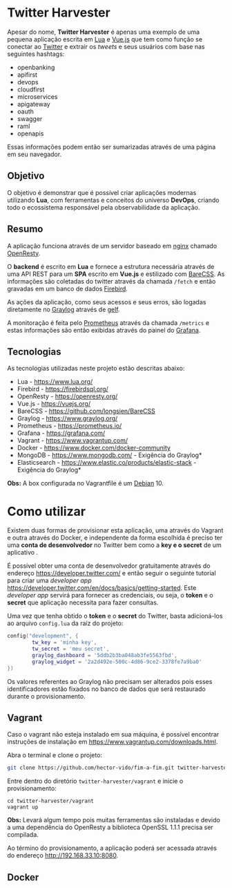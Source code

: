 # Twitter Harvester

Apesar do nome, **Twitter Harvester** é apenas uma exemplo de uma pequena aplicação escrita em [Lua](https://www.lua.org/) e [Vue.js](https://vuejs.org/) que tem como função se conectar ao [Twitter](https://twitter.com/) e extrair os *tweets* e seus usuários com base nas seguintes hashtags:

- openbanking
- apifirst
- devops
- cloudfirst
- microservices
- apigateway
- oauth
- swagger
- raml
- openapis

Essas informações podem então ser sumarizadas através de uma página em seu navegador.

## Objetivo

O objetivo é demonstrar que é possível criar aplicações modernas utilizando **Lua**, com ferramentas e conceitos do universo **DevOps**, criando todo o ecossistema responsável pela observabilidade da aplicação.

## Resumo

A aplicação funciona através de um servidor baseado em [nginx](https://nginx.org/) chamado [OpenResty](https://openresty.org).

O **backend** é escrito em **Lua** e fornece a estrutura necessária através de uma API REST para um **SPA** escrito em **Vue.js** e estilizado com [BareCSS](https://github.com/longsien/BareCSS). As informações são coletadas do twitter através da chamada `/fetch` e então gravadas em um banco de dados [Firebird](https://firebirdsql.org/).

As ações da aplicação, como seus acessos e seus erros, são logadas diretamente no [Graylog](https://www.graylog.org/) através de [gelf](https://docs.graylog.org/en/3.1/pages/gelf.html).

A monitoração é feita pelo [Prometheus](https://prometheus.io/) através da chamada `/metrics` e estas informações são então exibidas através do painel do [Grafana](https://grafana.com/).

## Tecnologias

As tecnologias utilizadas neste projeto estão descritas abaixo:

- Lua - https://www.lua.org/
- Firebird - https://firebirdsql.org/
- OpenResty - https://openresty.org/
- Vue.js - https://vuejs.org/
- BareCSS - https://github.com/longsien/BareCSS
- Graylog - https://www.graylog.org/
- Prometheus - https://prometheus.io/
- Grafana - https://grafana.com/
- Vagrant - https://www.vagrantup.com/
- Docker - https://www.docker.com/docker-community
- MongoDB - https://www.mongodb.com/ - Exigência do Graylog*
- Elasticsearch - https://www.elastic.co/products/elastic-stack - Exigência do Graylog*

**Obs:** A box configurada no Vagrantfile é um [Debian](https://www.debian.org/) 10.

# Como utilizar

Existem duas formas de provisionar esta aplicação, uma através do Vagrant e outra através do Docker, e independente da forma escolhida é preciso ter uma **conta de desenvolvedor** no Twitter bem como a **key e o secret** de um aplicativo .

É possível obter uma conta de desenvolvedor gratuitamente através do endereço https://developer.twitter.com/ e então seguir o seguinte tutorial para criar uma *developer app* https://developer.twitter.com/en/docs/basics/getting-started. Este *developer app* servirá para fornecer as credenciais, ou seja, o **token** e o **secret** que aplicação necessita para fazer consultas.

Uma vez que tenha obtido o **token** e o **secret** do Twitter, basta adicioná-los ao arquivo `config.lua` da raíz do projeto:

```lua
config("development", {
        tw_key = 'minha key',
        tw_secret = 'meu secret',
        graylog_dashboard = '5ddb2b3ba048ab3fe5563fbd',
        graylog_widget = '2a2d492e-500c-4d86-9ce2-3378fe7a9ba0'
})
```

Os valores referentes ao Graylog não precisam ser alterados pois esses identificadores estão fixados no banco de dados que será restaurado durante o provisionamento.

## Vagrant

Caso o vagrant não esteja instalado em sua máquina, é possível encontrar instruções de instalação em https://www.vagrantup.com/downloads.html.

Abra o terminal e clone o projeto:

```bash
git clone https://github.com/hector-vido/fim-a-fim.git twitter-harvester
```

Entre dentro do diretório `twitter-harvester/vagrant` e inicie o provisionamento:

```
cd twitter-harvester/vagrant
vagrant up
```

**Obs:** Levará algum tempo pois muitas ferramentas são instaladas e devido a uma dependência do OpenResty a biblioteca OpenSSL 1.1.1 precisa ser compilada.

Ao término do provisionamento, a aplicação poderá ser acessada através do endereço http://192.168.33.10:8080.

## Docker
